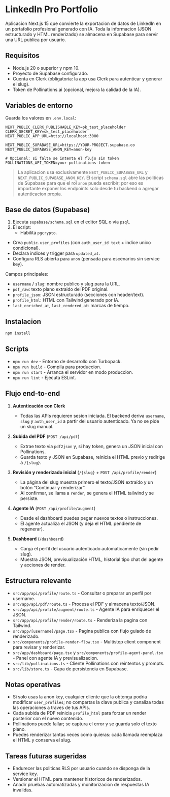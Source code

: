 # LinkedIn Pro Portfolio

Aplicacion Next.js 15 que convierte la exportacion de datos de LinkedIn en un portafolio profesional generado con IA. Toda la informacion (JSON estructurado y HTML renderizado) se almacena en Supabase para servir una URL publica por usuario.

## Requisitos

- Node.js 20 o superior y npm 10.
- Proyecto de Supabase configurado.
- Cuenta en Clerk (obligatoria: la app usa Clerk para autenticar y generar el slug).
- Token de Pollinations.ai (opcional, mejora la calidad de la IA).

## Variables de entorno

Guarda los valores en `.env.local`:

```env
NEXT_PUBLIC_CLERK_PUBLISHABLE_KEY=pk_test_placeholder
CLERK_SECRET_KEY=sk_test_placeholder
NEXT_PUBLIC_APP_URL=http://localhost:3000

NEXT_PUBLIC_SUPABASE_URL=https://YOUR-PROJECT.supabase.co
NEXT_PUBLIC_SUPABASE_ANON_KEY=anon-key

# Opcional: si falta se intenta el flujo sin token
POLLINATIONS_API_TOKEN=your-pollinations-token
```

> La aplicacion usa exclusivamente `NEXT_PUBLIC_SUPABASE_URL` y `NEXT_PUBLIC_SUPABASE_ANON_KEY`. El script `schema.sql` abre las politicas de Supabase para que el rol `anon` pueda escribir; por eso es importante exponer los endpoints solo desde tu backend o agregar autenticacion propia.

## Base de datos (Supabase)

1. Ejecuta `supabase/schema.sql` en el editor SQL o via `psql`.
2. El script:
   - Habilita `pgcrypto`.
  - Crea `public.user_profiles` (con `auth_user_id text` + indice unico condicional).
   - Declara indices y trigger para `updated_at`.
   - Configura RLS abierta para `anon` (pensada para escenarios sin service key).

Campos principales:

- `username` / `slug`: nombre publico y slug para la URL.
- `pdf_raw`: texto plano extraido del PDF original.
- `profile_json`: JSON estructurado (secciones con header/text).
- `profile_html`: HTML con Tailwind generado por IA.
- `last_enriched_at`, `last_rendered_at`: marcas de tiempo.

## Instalacion

```bash
npm install
```

## Scripts

- `npm run dev` - Entorno de desarrollo con Turbopack.
- `npm run build` - Compila para produccion.
- `npm run start` - Arranca el servidor en modo produccion.
- `npm run lint` - Ejecuta ESLint.

## Flujo end-to-end

1. **Autenticación con Clerk**  
   - Todas las APIs requieren sesion iniciada. El backend deriva `username`, `slug` y `auth_user_id` a partir del usuario autenticado. Ya no se pide un slug manual.

2. **Subida del PDF** (`POST /api/pdf`)  
   - Extrae texto via `pdf2json` y, si hay token, genera un JSON inicial con Pollinations.  
   - Guarda texto y JSON en Supabase, reinicia el HTML previo y redirige a `/{slug}`.

3. **Revisión y renderizado inicial** (`/{slug}` + `POST /api/profile/render`)  
   - La página del slug muestra primero el texto/JSON extraído y un botón “Continuar y renderizar”.  
   - Al confirmar, se llama a `render`, se genera el HTML tailwind y se persiste.

4. **Agente IA** (`POST /api/profile/augment`)  
   - Desde el dashboard puedes pegar nuevos textos o instrucciones.  
   - El agente actualiza el JSON (y deja el HTML pendiente de regenerar).

5. **Dashboard** (`/dashboard`)  
   - Carga el perfil del usuario autenticado automáticamente (sin pedir slug).  
   - Muestra JSON, previsualización HTML, historial tipo chat del agente y acciones de render.

## Estructura relevante

- `src/app/api/profile/route.ts` - Consultar o preparar un perfil por username.
- `src/app/api/pdf/route.ts` - Procesa el PDF y almacena texto/JSON.
- `src/app/api/profile/augment/route.ts` - Agente IA para enriquecer el JSON.
- `src/app/api/profile/render/route.ts` - Renderiza la pagina con Tailwind.
- `src/app/[username]/page.tsx` - Pagina publica con flujo guiado de renderizado.
- `src/components/profile-render-flow.tsx` - Multistep client component para revisar y renderizar.
- `src/app/dashboard/page.tsx` y `src/components/profile-agent-panel.tsx` - Panel con agente IA y previsualizacion.
- `src/lib/pollinations.ts` - Cliente Pollinations con reintentos y prompts.
- `src/lib/store.ts` - Capa de persistencia en Supabase.

## Notas operativas

- Si solo usas la anon key, cualquier cliente que la obtenga podria modificar `user_profiles`; no compartas la clave publica y canaliza todas las operaciones a traves de tus APIs.
- Cada subida de PDF reinicia `profile_html` para forzar un render posterior con el nuevo contenido.
- Pollinations puede fallar; se captura el error y se guarda solo el texto plano.
- Puedes renderizar tantas veces como quieras: cada llamada reemplaza el HTML y conserva el slug.

## Tareas futuras sugeridas

- Endurecer las politicas RLS por usuario cuando se disponga de la service key.
- Versionar el HTML para mantener historicos de renderizados.
- Anadir pruebas automatizadas y monitorizacion de respuestas IA invalidas.
